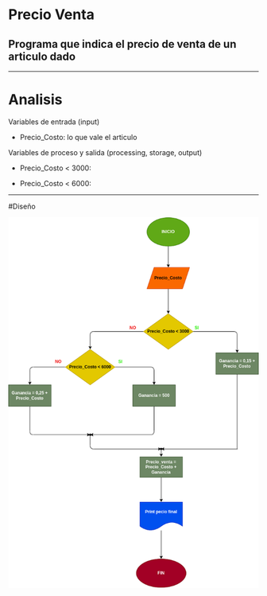 # Precio Venta
## Programa que indica el precio de venta de un articulo dado

---

# Analisis

Variables de entrada (input)

- Precio_Costo: lo que vale el articulo 

Variables de proceso y salida (processing, storage, output)

- Precio_Costo < 3000:

- Precio_Costo < 6000:

---

#Diseño

![Diagrama de Flujo](Diagrama.png)


